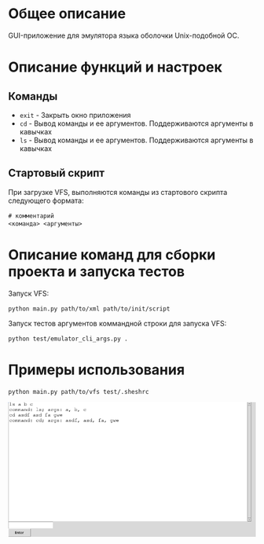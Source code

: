 # Общее описание
GUI-приложение для эмулятора языка оболочки Unix-подобной ОС.

# Описание функций и настроек
## Команды
- `exit` - Закрыть окно приложения
- `cd` - Вывод команды и ее аргументов. Поддерживаются аргументы в
  кавычках
- `ls` - Вывод команды и ее аргументов. Поддерживаются аргументы в
  кавычках

## Стартовый скрипт
При загрузке VFS, выполняются команды из стартового скрипта следующего формата:
```
# комментарий
<команда> <аргументы>
```

# Описание команд для сборки проекта и запуска тестов
Запуск VFS:
```
python main.py path/to/xml path/to/init/script
```

Запуск тестов аргументов коммандной строки для запуска VFS:
```
python test/emulator_cli_args.py .
```

# Примеры использования

```
python main.py path/to/vfs test/.sheshrc
```
![image](usage_example.png)
